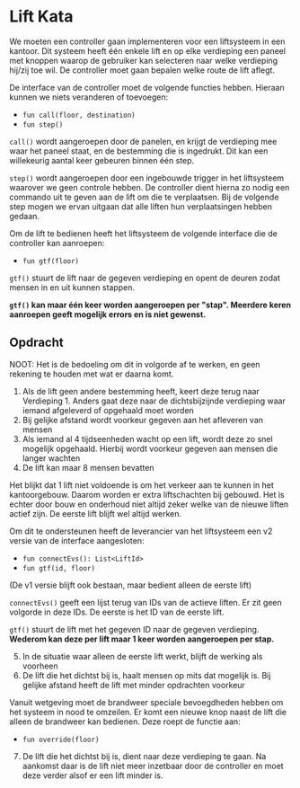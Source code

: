 # Lift Kata
We moeten een controller gaan implementeren voor een liftsysteem in een kantoor. Dit systeem heeft één enkele lift en op elke verdieping een paneel met knoppen waarop de gebruiker kan selecteren naar welke verdieping hij/zij toe wil. De controller moet gaan bepalen welke route de lift aflegt.

De interface van de controller moet de volgende functies hebben. Hieraan kunnen we niets veranderen of toevoegen:
- `fun call(floor, destination)`
- `fun step()`

`call()` wordt aangeroepen door de panelen, en krijgt de verdieping mee waar het paneel staat, en de bestemming die is ingedrukt. Dit kan een willekeurig aantal keer gebeuren binnen één step.

`step()` wordt aangeroepen door een ingebouwde trigger in het liftsysteem waarover we geen controle hebben. De controller dient hierna zo nodig een commando uit te geven aan de lift om die te verplaatsen. Bij de volgende step mogen we ervan uitgaan dat alle liften hun verplaatsingen hebben gedaan.

Om de lift te bedienen heeft het liftsysteem de volgende interface die de controller kan aanroepen:
- `fun gtf(floor)`

`gtf()` stuurt de lift naar de gegeven verdieping en opent de deuren zodat mensen in en uit kunnen stappen.

**`gtf()` kan maar één keer worden aangeroepen per "stap". Meerdere keren aanroepen geeft mogelijk errors en is niet gewenst.**

## Opdracht
NOOT: Het is de bedoeling om dit in volgorde af te werken, en geen rekening te houden met wat er daarna komt.

1. Als de lift geen andere bestemming heeft, keert deze terug naar Verdieping 1. Anders gaat deze naar de dichtsbijzijnde verdieping waar iemand afgeleverd of opgehaald moet worden
2. Bij gelijke afstand wordt voorkeur gegeven aan het afleveren van mensen
3. Als iemand al 4 tijdseenheden wacht op een lift, wordt deze zo snel mogelijk opgehaald. Hierbij wordt voorkeur gegeven aan mensen die langer wachten
4. De lift kan maar 8 mensen bevatten

Het blijkt dat 1 lift niet voldoende is om het verkeer aan te kunnen in het kantoorgebouw. Daarom worden er extra liftschachten bij gebouwd. Het is echter door bouw en onderhoud niet altijd zeker welke van de nieuwe liften actief zijn. De eerste lift blijft wel altijd werken.

Om dit te ondersteunen heeft de leverancier van het liftsysteem een v2 versie van de interface aangesloten:
- `fun connectEvs(): List<LiftId>`
- `fun gtf(id, floor)`

(De v1 versie blijft ook bestaan, maar bedient alleen de eerste lift)

`connectEvs()` geeft een lijst terug van IDs van de actieve liften. Er zit geen volgorde in deze IDs. De eerste is het ID van de eerste lift.

`gtf()` stuurt de lift met het gegeven ID naar de gegeven verdieping. **Wederom kan deze per lift maar 1 keer worden aangeroepen per stap.**

5. In de situatie waar alleen de eerste lift werkt, blijft de werking als voorheen
6. De lift die het dichtst bij is, haalt mensen op mits dat mogelijk is. Bij gelijke afstand heeft de lift met minder opdrachten voorkeur

Vanuit wetgeving moet de brandweer speciale bevoegdheden hebben om het systeem in nood te omzeilen. Er komt een nieuwe knop naast de lift die alleen de brandweer kan bedienen. Deze roept de functie aan:
- `fun override(floor)`

7. De lift die het dichtst bij is, dient naar deze verdieping te gaan. Na aankomst daar is de lift niet meer inzetbaar door de controller en moet deze verder alsof er een lift minder is.